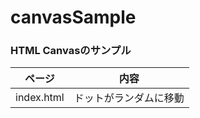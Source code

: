 # canvasSample

### HTML Canvasのサンプル

ページ      | 内容
------------|---------------
index.html  | ドットがランダムに移動
